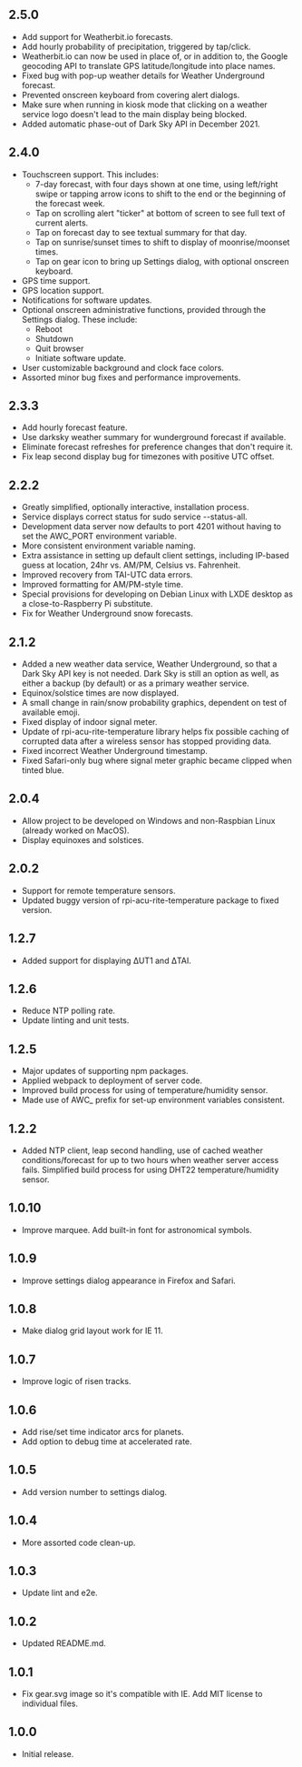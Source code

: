 ## 2.5.0

* Add support for Weatherbit.io forecasts.
* Add hourly probability of precipitation, triggered by tap/click.
* Weatherbit.io can now be used in place of, or in addition to, the Google geocoding API to translate GPS latitude/longitude into place names.
* Fixed bug with pop-up weather details for Weather Underground forecast.
* Prevented onscreen keyboard from covering alert dialogs.
* Make sure when running in kiosk mode that clicking on a weather service logo doesn't lead to the main display being blocked.
* Added automatic phase-out of Dark Sky API in December 2021.

## 2.4.0

* Touchscreen support. This includes:
  * 7-day forecast, with four days shown at one time, using left/right swipe or tapping arrow icons to shift to the end or the beginning of the forecast week.
  * Tap on scrolling alert "ticker" at bottom of screen to see full text of current alerts.
  * Tap on forecast day to see textual summary for that day.
  * Tap on sunrise/sunset times to shift to display of moonrise/moonset times.
  * Tap on gear icon to bring up Settings dialog, with optional onscreen keyboard.
* GPS time support.
* GPS location support.
* Notifications for software updates.
* Optional onscreen administrative functions, provided through the Settings dialog. These include:
  * Reboot
  * Shutdown
  * Quit browser
  * Initiate software update.
* User customizable background and clock face colors.  
* Assorted minor bug fixes and performance improvements.

## 2.3.3

* Add hourly forecast feature.
* Use darksky weather summary for wunderground forecast if available.
* Eliminate forecast refreshes for preference changes that don't require it.
* Fix leap second display bug for timezones with positive UTC offset.

## 2.2.2

* Greatly simplified, optionally interactive, installation process.
* Service displays correct status for sudo service --status-all.
* Development data server now defaults to port 4201 without having to set the AWC_PORT environment variable.
* More consistent environment variable naming.
* Extra assistance in setting up default client settings, including IP-based guess at location, 24hr vs. AM/PM, Celsius vs. Fahrenheit.
* Improved recovery from TAI-UTC data errors.
* Improved formatting for AM/PM-style time.
* Special provisions for developing on Debian Linux with LXDE desktop as a close-to-Raspberry Pi substitute.
* Fix for Weather Underground snow forecasts.

## 2.1.2

* Added a new weather data service, Weather Underground, so that a Dark Sky API key is not needed. Dark Sky is still an option as well, as either a backup (by default) or as a primary weather service.
* Equinox/solstice times are now displayed.
* A small change in rain/snow probability graphics, dependent on test of available emoji.
* Fixed display of indoor signal meter.
* Update of rpi-acu-rite-temperature library helps fix possible caching of corrupted data after a wireless sensor has stopped providing data.
* Fixed incorrect Weather Underground timestamp.
* Fixed Safari-only bug where signal meter graphic became clipped when tinted blue.

## 2.0.4

* Allow project to be developed on Windows and non-Raspbian Linux (already worked on MacOS).
* Display equinoxes and solstices.

## 2.0.2

* Support for remote temperature sensors.
* Updated buggy version of rpi-acu-rite-temperature package to fixed version.

## 1.2.7

* Added support for displaying ΔUT1 and ΔTAI.

## 1.2.6

* Reduce NTP polling rate.
* Update linting and unit tests.

## 1.2.5

* Major updates of supporting npm packages.
* Applied webpack to deployment of server code.
* Improved build process for using of temperature/humidity sensor.
* Made use of AWC_ prefix for set-up environment variables consistent.

## 1.2.2

* Added NTP client, leap second handling, use of cached weather conditions/forecast for up to two hours when weather server access fails. Simplified build process for using DHT22 temperature/humidity sensor.

## 1.0.10

* Improve marquee. Add built-in font for astronomical symbols.

## 1.0.9

* Improve settings dialog appearance in Firefox and Safari.

## 1.0.8

* Make dialog grid layout work for IE 11.

## 1.0.7

* Improve logic of risen tracks.

## 1.0.6

* Add rise/set time indicator arcs for planets.
* Add option to debug time at accelerated rate.

## 1.0.5

* Add version number to settings dialog.

## 1.0.4

* More assorted code clean-up.

## 1.0.3

* Update lint and e2e.

## 1.0.2

* Updated README.md.

## 1.0.1

* Fix gear.svg image so it's compatible with IE. Add MIT license to individual files.

## 1.0.0

* Initial release.
